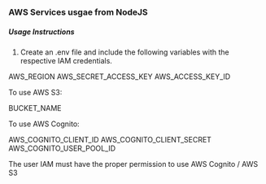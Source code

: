 ### AWS Services usgae from NodeJS

##### Usage Instructions

1. Create an .env file and include the following variables with the respective IAM credentials.


AWS_REGION
AWS_SECRET_ACCESS_KEY
AWS_ACCESS_KEY_ID

To use AWS S3:

BUCKET_NAME


To use AWS Cognito:

AWS_COGNITO_CLIENT_ID
AWS_COGNITO_CLIENT_SECRET
AWS_COGNITO_USER_POOL_ID

The user IAM must have the proper permission to use AWS Cognito / AWS S3